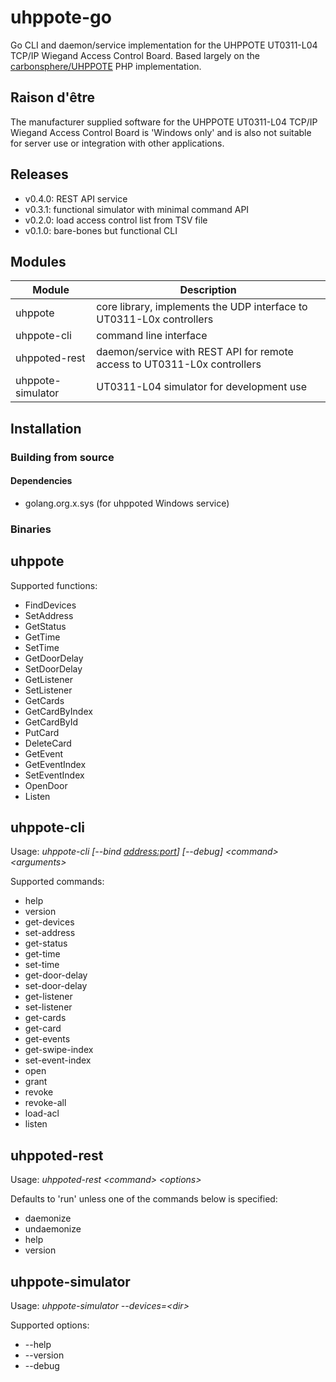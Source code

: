 # uhppote-go

Go CLI and daemon/service implementation for the UHPPOTE UT0311-L04 TCP/IP Wiegand Access Control Board. Based largely on the [carbonsphere/UHPPOTE](https://github.com/carbonsphere/UHPPOTE) PHP implementation.

## Raison d'être

The manufacturer supplied software for the UHPPOTE UT0311-L04 TCP/IP Wiegand Access Control Board is 'Windows only' and is also not suitable for server use or integration with other applications.

## Releases

- v0.4.0: REST API service
- v0.3.1: functional simulator with minimal command API
- v0.2.0: load access control list from TSV file
- v0.1.0: bare-bones but functional CLI

## Modules

| Module            | Description                                                              |
| ----------------- | ------------------------------------------------------------------------ |
| uhppote           | core library, implements the UDP interface to UT0311-L0x controllers     |
| uhppote-cli       | command line interface                                                   |
| uhppoted-rest     | daemon/service with REST API for remote access to UT0311-L0x controllers |
| uhppote-simulator | UT0311-L04 simulator for development use                                 |

## Installation

### Building from source

#### Dependencies

- golang.org.x.sys (for uhppoted Windows service)

### Binaries

## uhppote

Supported functions:
- FindDevices
- SetAddress
- GetStatus
- GetTime
- SetTime
- GetDoorDelay
- SetDoorDelay
- GetListener
- SetListener
- GetCards
- GetCardByIndex
- GetCardById
- PutCard
- DeleteCard
- GetEvent
- GetEventIndex
- SetEventIndex
- OpenDoor
- Listen

## uhppote-cli

Usage: *uhppote-cli [--bind <address:port>] [--debug] \<command\> \<arguments\>*

Supported commands:

- help
- version
- get-devices
- set-address
- get-status
- get-time
- set-time
- get-door-delay
- set-door-delay
- get-listener
- set-listener
- get-cards
- get-card
- get-events
- get-swipe-index
- set-event-index
- open
- grant
- revoke
- revoke-all
- load-acl
- listen

## uhppoted-rest

Usage: *uhppoted-rest \<command\> \<options\>*

Defaults to 'run' unless one of the commands below is specified: 

- daemonize
- undaemonize
- help
- version

## uhppote-simulator

Usage: *uhppote-simulator --devices=\<dir\>*

Supported options:
- --help
- --version
- --debug








